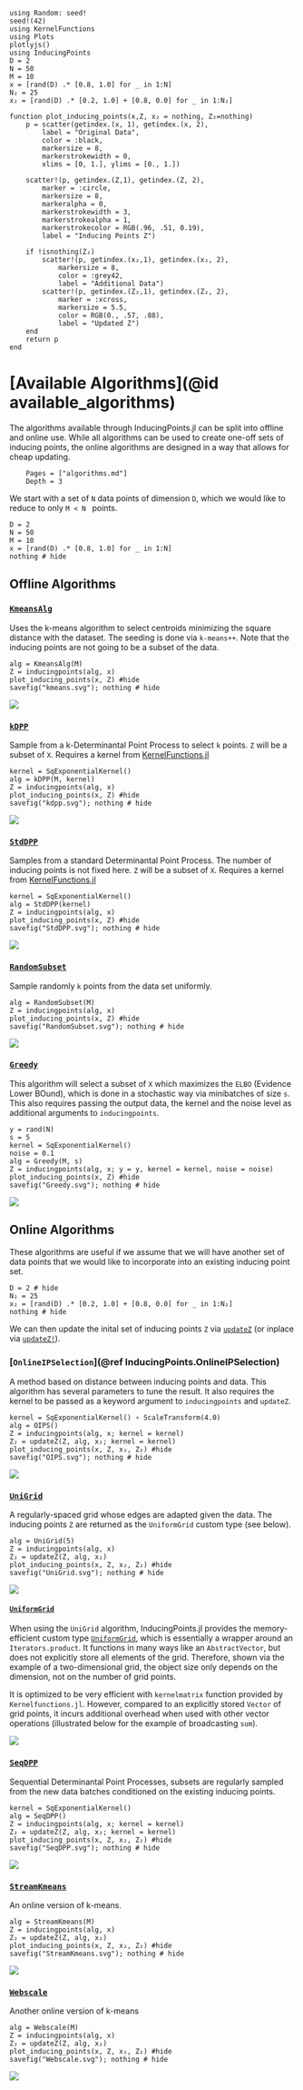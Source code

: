 ```@setup base
using Random: seed!
seed!(42)
using KernelFunctions
using Plots
plotlyjs()
using InducingPoints
D = 2
N = 50
M = 10
x = [rand(D) .* [0.8, 1.0] for _ in 1:N]
N₂ = 25
x₂ = [rand(D) .* [0.2, 1.0] + [0.8, 0.0] for _ in 1:N₂]

function plot_inducing_points(x,Z, x₂ = nothing, Z₂=nothing)
    p = scatter(getindex.(x, 1), getindex.(x, 2), 
        label = "Original Data",
        color = :black, 
        markersize = 8,
        markerstrokewidth = 0,
        xlims = [0, 1.], ylims = [0., 1.])

    scatter!(p, getindex.(Z,1), getindex.(Z, 2), 
        marker = :circle, 
        markersize = 8,
        markeralpha = 0,
        markerstrokewidth = 3,
        markerstrokealpha = 1,
        markerstrokecolor = RGB(.96, .51, 0.19),
        label = "Inducing Points Z")
        
    if !isnothing(Z₂)
        scatter!(p, getindex.(x₂,1), getindex.(x₂, 2), 
            markersize = 8, 
            color = :grey42,
            label = "Additional Data")
        scatter!(p, getindex.(Z₂,1), getindex.(Z₂, 2), 
            marker = :xcross, 
            markersize = 5.5, 
            color = RGB(0., .57, .88),
            label = "Updated Z")
    end
    return p
end
```

# [Available Algorithms](@id available_algorithms)


The algorithms available through InducingPoints.jl can be split into offline and online use. 
While all algorithms can be used to create one-off sets of inducing points, the online algorithms are designed in a way that allows for cheap updating. 

```@contents
    Pages = ["algorithms.md"]
    Depth = 3
```

We start with a set of `N` data points of dimension `D`, which we would like to reduce to only `M < N ` points.

```@example
D = 2
N = 50
M = 10
x = [rand(D) .* [0.8, 1.0] for _ in 1:N]
nothing # hide
```

## Offline Algorithms

### [`KmeansAlg`](@ref) 
Uses the k-means algorithm to select centroids minimizing the square distance with the dataset. The seeding is done via `k-means++`. Note that the inducing points are not going to be a subset of the data. 

```@example base
alg = KmeansAlg(M)
Z = inducingpoints(alg, x)
plot_inducing_points(x, Z) #hide
savefig("kmeans.svg"); nothing # hide
```
![](kmeans.svg)



### [`kDPP`](@ref)
Sample from a k-Determinantal Point Process to select `k` points. `Z` will be a subset of `X`. Requires a kernel from [KernelFunctions.jl](https://juliagaussianprocesses.github.io/KernelFunctions.jl/stable/kernels/)

```@example base
kernel = SqExponentialKernel()
alg = kDPP(M, kernel)
Z = inducingpoints(alg, x)
plot_inducing_points(x, Z) #hide
savefig("kdpp.svg"); nothing # hide
```
![](kdpp.svg)

### [`StdDPP`](@ref)
Samples from a standard Determinantal Point Process. The number of inducing points is not fixed here. `Z` will be a subset of `X`. Requires a kernel from [KernelFunctions.jl](https://juliagaussianprocesses.github.io/KernelFunctions.jl/stable/kernels/)

```@example base
kernel = SqExponentialKernel()
alg = StdDPP(kernel)
Z = inducingpoints(alg, x)
plot_inducing_points(x, Z) #hide
savefig("StdDPP.svg"); nothing # hide
```
![](StdDPP.svg)

### [`RandomSubset`](@ref)
Sample randomly `k` points from the data set uniformly.

```@example base
alg = RandomSubset(M)
Z = inducingpoints(alg, x)
plot_inducing_points(x, Z) #hide
savefig("RandomSubset.svg"); nothing # hide
```
![](RandomSubset.svg)


### [`Greedy`](@ref) 
This algorithm will select a subset of `X` which maximizes the `ELBO` (Evidence Lower BOund), which is done in a stochastic way via minibatches of size `s`. This also requires passing the output data, the kernel and the noise level as additional arguments to `inducingpoints`.

```@example base
y = rand(N)
s = 5
kernel = SqExponentialKernel()
noise = 0.1
alg = Greedy(M, s)
Z = inducingpoints(alg, x; y = y, kernel = kernel, noise = noise)
plot_inducing_points(x, Z) #hide
savefig("Greedy.svg"); nothing # hide
```
![](Greedy.svg)



## Online Algorithms

These algorithms are useful if we assume that we will have another set of data points that we would like to incorporate into an existing inducing point set. 

```@example
D = 2 # hide
N₂ = 25
x₂ = [rand(D) .* [0.2, 1.0] + [0.8, 0.0] for _ in 1:N₂]
nothing # hide
```
We can then update the inital set of inducing points `Z` via 
[`updateZ`](@ref) (or inplace via [`updateZ!`](@ref)).

### [`OnlineIPSelection`](@ref InducingPoints.OnlineIPSelection)
A method based on distance between inducing points and data. This algorithm has several parameters to tune the result. It also requires the kernel to be passed as a keyword argument to `inducingpoints` and `updateZ`.

```@example base
kernel = SqExponentialKernel() ∘ ScaleTransform(4.0)
alg = OIPS()
Z = inducingpoints(alg, x; kernel = kernel)
Z₂ = updateZ(Z, alg, x₂; kernel = kernel)
plot_inducing_points(x, Z, x₂, Z₂) #hide
savefig("OIPS.svg"); nothing # hide
```
![](OIPS.svg)

### [`UniGrid`](@ref) 
A regularly-spaced grid whose edges are adapted given the data. The inducing points `Z` are returned as the `UniformGrid` custom type (see below). 

```@example base
alg = UniGrid(5)
Z = inducingpoints(alg, x)
Z₂ = updateZ(Z, alg, x₂)
plot_inducing_points(x, Z, x₂, Z₂) #hide
savefig("UniGrid.svg"); nothing # hide
```
![](UniGrid.svg)

#### [`UniformGrid`](@ref)
When using the `UniGrid` algorithm, InducingPoints.jl provides the memory-efficient custom type [`UniformGrid`](@ref), which is essentially a wrapper around an `Iterators.product`. It functions in many ways like an `AbstractVector`, but does not explicitly store all elements of the grid. Therefore, shown via the example of a two-dimensional grid, the object size only depends on the dimension, not on the number of grid points. 

It is optimized to be very efficient with `kernelmatrix` function provided by `Kernelfunctions.jl`. However, compared to an explicitly stored `Vector` of grid points, it incurs additional overhead when used with other vector operations (illustrated below for the example of broadcasting `sum`).

![](./assets/UniformGrid_bench.svg)


### [`SeqDPP`](@ref) 
Sequential Determinantal Point Processes, subsets are regularly sampled from the new data batches conditioned on the existing inducing points.

```@example base
kernel = SqExponentialKernel()
alg = SeqDPP()
Z = inducingpoints(alg, x; kernel = kernel)
Z₂ = updateZ(Z, alg, x₂; kernel = kernel)
plot_inducing_points(x, Z, x₂, Z₂) #hide
savefig("SeqDPP.svg"); nothing # hide
```
![](SeqDPP.svg)


### [`StreamKmeans`](@ref) 
An online version of k-means.

```@example base
alg = StreamKmeans(M)
Z = inducingpoints(alg, x)
Z₂ = updateZ(Z, alg, x₂)
plot_inducing_points(x, Z, x₂, Z₂) #hide
savefig("StreamKmeans.svg"); nothing # hide
```
![](StreamKmeans.svg)


### [`Webscale`](@ref) 
Another online version of k-means

```@example base
alg = Webscale(M)
Z = inducingpoints(alg, x)
Z₂ = updateZ(Z, alg, x₂)
plot_inducing_points(x, Z, x₂, Z₂) #hide
savefig("Webscale.svg"); nothing # hide
```
![](Webscale.svg)